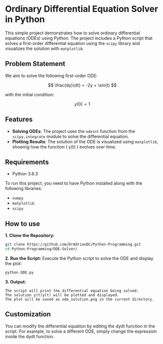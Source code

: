 # Ordinary Differential Equation Solver in Python

This simple project demonstrates how to solve ordinary differential equations (ODEs) using Python. The project includes a Python script that solves a first-order differential equation using the `scipy` library and visualizes the solution with `matplotlib`.

## Problem Statement

We aim to solve the following first-order ODE:

$$
\frac{dy}{dt} = -2y + \sin(t)
$$

with the initial condition:

$$
y(0) = 1
$$
## Features

- **Solving ODEs**: The project uses the `odeint` function from the `scipy.integrate` module to solve the differential equation.
- **Plotting Results**: The solution of the ODE is visualized using `matplotlib`, showing how the function \( y(t) \) evolves over time.


## Requirements

* Python 3.8.3
  
To run this project, you need to have Python installed along with the following libraries:

- `numpy`
- `matplotlib`
- `scipy`


## How to use

**1. Clone the Repository:**
```bash
git clone https://github.com/DrAdrianDC/Python-Programming.git
cd Python-Programming/ODE-Solver/

```
**2. Run the Script:**
Execute the Python script to solve the ODE and display the plot:
```bash
python ODE.py
```
**3. Output:**

    The script will print the differential equation being solved.
    The solution y(t)y(t) will be plotted and displayed.
    The plot will be saved as ode_solution.png in the current directory. 

## Customization

You can modify the differential equation by editing the dydt function in the script. For example, to solve a different ODE, simply change the expression inside the dydt function.
